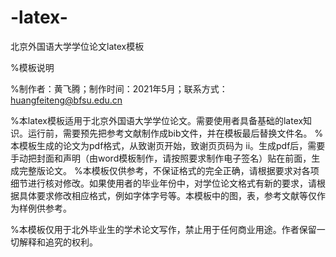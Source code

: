 # -latex-

北京外国语大学学位论文latex模板

%模板说明

%制作者：黄飞腾；制作时间：2021年5月；联系方式：huangfeiteng@bfsu.edu.cn

%本latex模板适用于北京外国语大学学位论文。需要使用者具备基础的latex知识。运行前，需要预先把参考文献制作成bib文件，并在模板最后替换文件名。
%本模板生成的论文为pdf格式，从致谢页开始，致谢页页码为 ii。生成pdf后，需要手动把封面和声明（由word模板制作，请按照要求制作电子签名）贴在前面，生成完整版论文。
%本模板仅供参考，不保证格式的完全正确，请根据要求对各项细节进行核对修改。如果使用者的毕业年份中，对学位论文格式有新的要求，请根据具体要求修改相应格式，例如字体字号等。本模板中的图，表，参考文献等仅作为样例供参考。

%本模板仅用于北外毕业生的学术论文写作，禁止用于任何商业用途。作者保留一切解释和追究的权利。
